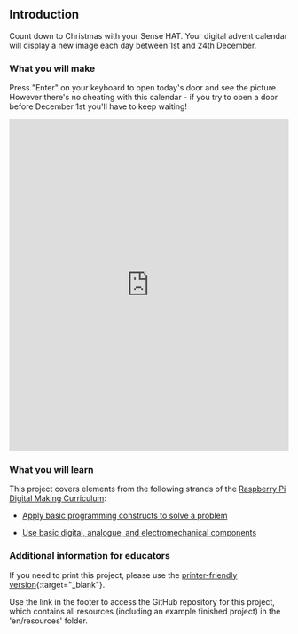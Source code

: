 ## Introduction

Count down to Christmas with your Sense HAT. Your digital advent calendar will display a new image each day between 1st and 24th December.

### What you will make

Press "Enter" on your keyboard to open today's door and see the picture. However there's no cheating with this calendar - if you try to open a door before December 1st you'll have to keep waiting!

<iframe src="https://trinket.io/embed/python/b757b2a82f?outputOnly=true&runOption=run&start=result" width="100%" height="600" frameborder="0" marginwidth="0" marginheight="0" allowfullscreen></iframe>

### What you will learn

This project covers elements from the following strands of the [Raspberry Pi Digital Making Curriculum](http://rpf.io/curriculum):

+ [Apply basic programming constructs to solve a problem](https://curriculum.raspberrypi.org/programming/builder/)

+ [Use basic digital, analogue, and electromechanical components](https://curriculum.raspberrypi.org/physical-computing/creator/)

### Additional information for educators

If you need to print this project, please use the [printer-friendly version](https://projects.raspberrypi.org/en/projects/sense-hat-advent-calendar/print){:target="_blank"}.

Use the link in the footer to access the GitHub repository for this project, which contains all resources (including an example finished project) in the 'en/resources' folder.
